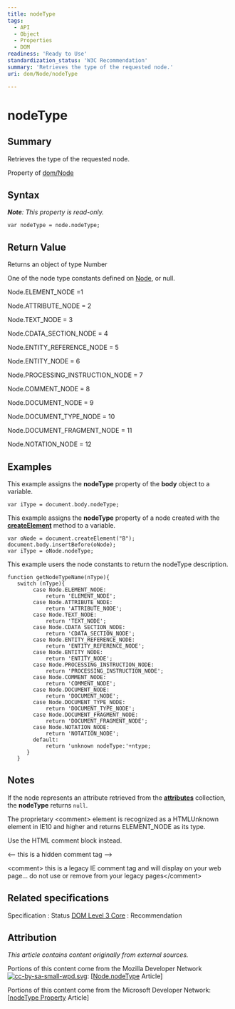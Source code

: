 ```yaml
---
title: nodeType
tags:
  - API
  - Object
  - Properties
  - DOM
readiness: 'Ready to Use'
standardization_status: 'W3C Recommendation'
summary: 'Retrieves the type of the requested node.'
uri: dom/Node/nodeType

---
```

# nodeType

## Summary

Retrieves the type of the requested node.

<span data-meta="applies_to" data-type="key">Property of <span data-type="value">[dom/Node](/dom/Node)</span></span>

## Syntax

***Note**: This property is read-only.*

``` {.js}
var nodeType = node.nodeType;
```

## Return Value

<span data-meta="return" data-type="key">Returns an object of type <span data-type="value">Number</span></span>

One of the node type constants defined on [Node](/dom/Node), or null.

Node.ELEMENT\_NODE =1

Node.ATTRIBUTE\_NODE = 2

Node.TEXT\_NODE = 3

Node.CDATA\_SECTION\_NODE = 4

Node.ENTITY\_REFERENCE\_NODE = 5

Node.ENTITY\_NODE = 6

Node.PROCESSING\_INSTRUCTION\_NODE = 7

Node.COMMENT\_NODE = 8

Node.DOCUMENT\_NODE = 9

Node.DOCUMENT\_TYPE\_NODE = 10

Node.DOCUMENT\_FRAGMENT\_NODE = 11

Node.NOTATION\_NODE = 12

## Examples

This example assigns the **nodeType** property of the **body** object to a variable.

``` {.js}
var iType = document.body.nodeType;
```

This example assigns the **nodeType** property of a node created with the [**createElement**](/dom/Document/createElement) method to a variable.

``` {.js}
var oNode = document.createElement("B");
document.body.insertBefore(oNode);
var iType = oNode.nodeType;
```

This example users the node constants to return the nodeType description.

``` {.js}
function getNodeTypeName(nType){
   switch (nType){
        case Node.ELEMENT_NODE:
            return 'ELEMENT_NODE';
        case Node.ATTRIBUTE_NODE:
            return 'ATTRIBUTE_NODE';
        case Node.TEXT_NODE:
            return 'TEXT_NODE';
        case Node.CDATA_SECTION_NODE:
            return 'CDATA_SECTION_NODE';
        case Node.ENTITY_REFERENCE_NODE:
            return 'ENTITY_REFERENCE_NODE';
        case Node.ENTITY_NODE:
            return 'ENTITY_NODE';
        case Node.PROCESSING_INSTRUCTION_NODE:
            return 'PROCESSING_INSTRUCTION_NODE';
        case Node.COMMENT_NODE:
            return 'COMMENT_NODE';
        case Node.DOCUMENT_NODE:
            return 'DOCUMENT_NODE';
        case Node.DOCUMENT_TYPE_NODE:
            return 'DOCUMENT_TYPE_NODE';
        case Node.DOCUMENT_FRAGMENT_NODE:
            return 'DOCUMENT_FRAGMENT_NODE';
        case Node.NOTATION_NODE:
            return 'NOTATION_NODE';
        default:
            return 'unknown nodeType:'+ntype;
      }
   }
```

## Notes

If the node represents an attribute retrieved from the [**attributes**](/dom/Node/attributes) collection, the **nodeType** returns `null`.

The proprietary \<comment\> element is recognized as a HTMLUnknown element in IE10 and higher and returns ELEMENT\_NODE as its type.

Use the HTML comment block instead.

\<-- this is a hidden comment tag --\>

\<comment\> this is a legacy IE comment tag and will display on your web page... do not use or remove from your legacy pages\</comment\>

## Related specifications

Specification
:   Status
[DOM Level 3 Core](http://www.w3.org/TR/DOM-Level-3-Core/)
:   Recommendation

## Attribution

*This article contains content originally from external sources.*

Portions of this content come from the Mozilla Developer Network [![cc-by-sa-small-wpd.svg](/assets/thumb/8/8c/cc-by-sa-small-wpd.svg/120px-cc-by-sa-small-wpd.svg.png)](http://creativecommons.org/licenses/by-sa/3.0/us/): [[Node.nodeType](https://developer.mozilla.org/en-US/docs/Web/API/Node.nodeType) Article]

Portions of this content come from the Microsoft Developer Network: [[nodeType Property](http://msdn.microsoft.com/en-us/library/ie/ms534191(v=vs.85).aspx) Article]

